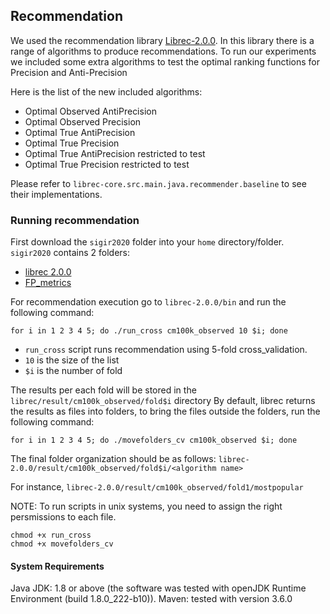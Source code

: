 ## Recommendation
We used the recommendation library [Librec-2.0.0](https://www.librec.net/). In this library there is a range of algorithms to produce recommendations.
To run our experiments we included some extra algorithms to test the optimal ranking functions for Precision and Anti-Precision

Here is the list of the new included algorithms:

- Optimal Observed AntiPrecision
- Optimal Observed Precision
- Optimal True AntiPrecision
- Optimal True Precision
- Optimal True AntiPrecision restricted to test
- Optimal True Precision restricted to test

Please refer to `librec-core.src.main.java.recommender.baseline` to see their implementations.

### Running recommendation
First download the `sigir2020` folder into your `home` directory/folder. `sigir2020` contains 2 folders:
- [librec 2.0.0](https://github.com/elikary/sigir2020/tree/master/FP_metrics)
- [FP_metrics](https://github.com/elikary/sigir2020/tree/master/librec-2.0.0)

For recommendation execution go to `librec-2.0.0/bin` and run the following command:

    for i in 1 2 3 4 5; do ./run_cross cm100k_observed 10 $i; done

+ `run_cross` script runs recommendation using 5-fold cross_validation.
+ `10` is the size of the list 
+ `$i` is the number of fold

The results per each fold will be stored in the `librec/result/cm100k_observed/fold$i` directory
By default, librec returns the results as files into folders, to bring the files outside the folders, run the following command:

    for i in 1 2 3 4 5; do ./movefolders_cv cm100k_observed $i; done

The final folder organization should be as follows:
 `librec-2.0.0/result/cm100k_observed/fold$i/<algorithm name>`
 
 For instance, `librec-2.0.0/result/cm100k_observed/fold1/mostpopular`
 
 NOTE: To run scripts in unix systems, you need to assign the right persmissions to each file.

    chmod +x run_cross
    chmod +x movefolders_cv
 
 #### System Requirements
 Java JDK: 1.8 or above (the software was tested with openJDK Runtime Environment (build 1.8.0_222-b10)).
 Maven: tested with version 3.6.0